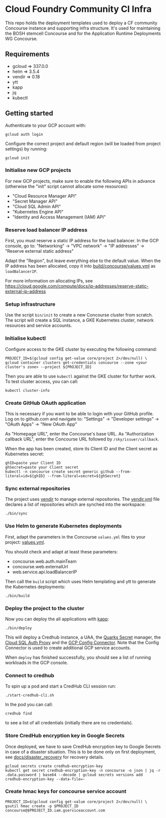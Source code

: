 # Cloud Foundry Community CI Infra

This repo holds the deployment templates used to deploy a CF community Concourse instance
and supporting infra structure. It's used for maintaining the BOSH stemcell Concourse and for the 
Application Runtime Deployments WG Concourse.

## Requirements
- gcloud => 337.0.0
- helm => 3.5.4
- vendir => 0.18
- ytt
- kapp
- jq
- kubectl

## Getting started

Authenticate to your GCP account with:
```
gcloud auth login
```

Configure the correct project and default region (will be loaded from project settings) by running:
```
gcloud init
```

### Initialise new GCP projects

For new GCP projects, make sure to enable the following APIs in advance (otherwise the "init" script cannot allocate some resources):
- "Cloud Resource Manager API"
- "Secret Manager API"
- "Cloud SQL Admin API"
- "Kubernetes Engine API"
- "Identity and Access Management (IAM) API"

### Reserve load balancer IP address

First, you must reserve a static IP address for the load balancer. In the GCP console, go to:
"Networking" -> "VPC network" -> "IP addresses" -> "Reserve external static address"

Adapt the "Region", but leave everything else to the default value. When the IP address has been allocated,
copy it into [build/concourse/values.yml](build/concourse/values.yml) as `loadBalancerIP`.

For more information on allocating IPs, see https://cloud.google.com/compute/docs/ip-addresses/reserve-static-external-ip-address

### Setup infrastructure

Use the script `bin/init` to create a new Concourse cluster from scratch. The script will create a SQL instance, a GKE Kubernetes cluster,
network resources and service accounts.

### Initialise kubectl

Configure access to the GKE cluster by executing the following command:
```
PROJECT_ID=$(gcloud config get-value core/project 2>/dev/null) \
gcloud container clusters get-credentials concourse --zone <your cluster's zone> --project ${PROJECT_ID}
```
Then you are able to use `kubectl` against the GKE cluster for further work. To test cluster access, you can call:
```
kubectl cluster-info
```

### Create GitHub OAuth application

This is necessary if you want to be able to login with your GitHub profile. Log on to github.com and navigate to:
"Settings" -> "Developer settings" -> "OAuth Apps" -> "New OAuth App"

As "Homepage URL", enter the Concourse's base URL. As "Authorization callback URL", enter the Concourse URL followed
by `/sky/issuer/callback`.

When the app has been created, store its Client ID and the Client secret as Kubernetes secret:
```
ghID=paste your Client ID
ghSecret=paste your Client secret
kubectl -n concourse create secret generic github --from-literal=id=${ghID} --from-literal=secret=${ghSecret}
```

### Sync external repositories

The project uses [vendir](https://carvel.dev/vendir/) to manage external repositories. The [vendir.yml](vendir.yml) file
declares a list of repositories which are synched into the workspace:
```
./bin/sync
```

### Use Helm to generate Kubernetes deployments

First, adapt the parameters in the Concourse `values.yml` files to your project: [values.yml](build/concourse/values.yml).

You should check and adapt at least these parameters:
- concourse.web.auth.mainTeam
- concourse.web.externalUrl
- web.service.api.loadBalancerIP

Then call the `build` script which uses Helm templating and ytt to generate the Kubernetes deployments:
```
./bin/build
```

### Deploy the project to the cluster

Now you can deploy the all applications with [kapp](https://carvel.dev/kapp/):
```
./bin/deploy
```
This will deploy a Credhub instance, a UAA, the [Quarks Secret](https://quarks.suse.dev/docs/quarks-secret/) manager,
the [Cloud SQL Auth Proxy](https://cloud.google.com/sql/docs/postgres/sql-proxy) and the
[GCP Config Connector](https://cloud.google.com/config-connector/docs/how-to/getting-started). Note that the Config Connector
is used to create additional GCP service accounts.

When `deploy` has finished successfully, you should see a list of running workloads in the GCP console.

### Connect to credhub

To spin up a pod and start a CredHub CLI session run:
```
./start-credhub-cli.sh
```

In the pod you can call:
```
credhub find
```
to see a list of all credentials (initially there are no credentials).

### Store CredHub encryption key in Google Secrets

Once deployed, we have to save CredHub encryption key to Google Secrets in case of a disaster situation.
This is to be done only on first deployment, see [docs/disaster_recovery](./docs/disaster_recovery.md) for recovery details.

```
gcloud secrets create credhub-encryption-key
kubectl get secret credhub-encryption-key -n concourse -o json | jq -r .data.password | base64 --decode | gcloud secrets versions add credhub-encryption-key --data-file=-
```

### Create hmac keys for concourse service account
```
PROJECT_ID=$(gcloud config get-value core/project 2>/dev/null) \
gsutil hmac create -p $PROJECT_ID concourse@$PROJECT_ID.iam.gserviceaccount.com
```
